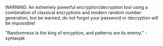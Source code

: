 WARNING: An extremely powerful encryption/decryption tool using a combination of classical encryptions and modern random number generation, but be warned, do not forgot your password or decryption will be impossible!

"Randomness is the king of encyption, and patterns are its enemy." -syntaxjak
